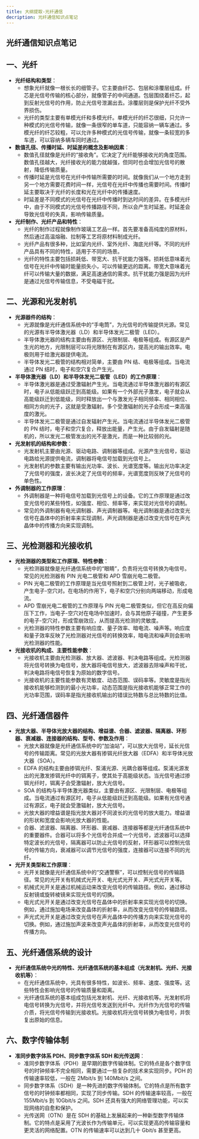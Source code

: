```yaml
---
title: 大纲提取-光纤通信
decription: 光纤通信知识点笔记
---
```


## 光纤通信知识点笔记

## 一、光纤
- **光纤结构和类型**：
    - 想象光纤就像一根长长的细管子。它主要由纤芯、包层和涂覆层组成。纤芯是光信号传输的核心部分，就像管子的中间通道。包层围绕着纤芯，起到反射光信号的作用，防止光信号泄漏出去。涂覆层则是保护光纤不受外界损伤。
    - 光纤的类型主要有单模光纤和多模光纤。单模光纤的纤芯很细，只允许一种模式的光信号传输，就像一条很窄的单车道，只能容纳一辆车通过。多模光纤的纤芯较粗，可以允许多种模式的光信号传输，就像一条较宽的多车道，可以容纳多辆车同时通过。
- **数值孔径、传播时延、时延差的概念及影响因素**：
    - 数值孔径就像是光纤的“接收角”。它决定了光纤能够接收光的角度范围。数值孔径越大，光纤接收光的能力就越强，但同时也会增加光信号的散射，降低传输质量。
    - 传播时延是光信号在光纤中传输所需要的时间。就像我们从一个地方走到另一个地方需要花费时间一样，光信号在光纤中传播也需要时间。传播时延主要取决于光纤的长度和光在光纤中的传播速度。
    - 时延差是不同模式的光信号在光纤中传播时到达时间的差异。在多模光纤中，由于不同模式的光信号传播路径不同，所以会产生时延差。时延差会导致光信号的失真，影响传输质量。
- **光纤制作、光纤产品和特性**：
    - 光纤的制作过程就像制作玻璃工艺品一样。首先要准备高纯度的原材料，然后通过高温熔融、拉制等工艺将原材料制成光纤。
    - 光纤产品有很多种，比如室内光纤、室外光纤、海底光纤等。不同的光纤产品具有不同的特性，适用于不同的场景。
    - 光纤的特性主要包括损耗低、带宽大、抗干扰能力强等。损耗低意味着光信号在光纤中传输时能量损失小，可以传输更远的距离。带宽大意味着光纤可以传输大量的数据，满足高速通信的需求。抗干扰能力强是因为光纤是通过光信号传输信息，不受电磁干扰。

## 二、光源和光发射机
- **光源器件的结构**：
    - 光源就像是光纤通信系统中的“手电筒”，为光信号的传输提供光源。常见的光源有半导体激光器（LD）和半导体发光二极管（LED）。
    - 半导体激光器的结构主要由有源区、光限制层、电极等组成。有源区是产生光的地方，光限制层可以将光限制在有源区内，提高光的输出效率。电极则用于给激光器提供电流。
    - 半导体发光二极管的结构相对简单，主要由 PN 结、电极等组成。当电流通过 PN 结时，电子和空穴复合产生光。
- **半导体激光器（LD）和半导体发光二极管（LED）的工作原理**：
    - 半导体激光器是通过受激辐射产生光。当电流通过半导体激光器的有源区时，电子从低能级跃迁到高能级。如果有一个外部光子激发，电子就会从高能级跃迁到低能级，同时释放出一个与激发光子相同频率、相同相位、相同方向的光子，这就是受激辐射。多个受激辐射的光子会形成一束高强度的激光。
    - 半导体发光二极管是通过自发辐射产生光。当电流通过半导体发光二极管的 PN 结时，电子和空穴复合，释放出能量，产生光。由于自发辐射是随机的，所以发光二极管发出的光不是激光，而是一种比较弱的光。
- **光发射机的结构和参数**：
    - 光发射机主要由光源、驱动电路、调制器等组成。光源产生光信号，驱动电路给光源提供电流，调制器将电信号加载到光信号上。
    - 光发射机的参数主要有输出光功率、波长、光谱宽度等。输出光功率决定了光信号的强度，波长决定了光信号的频率，光谱宽度则反映了光信号的单色性。
- **外调制器的工作原理**：
    - 外调制器是一种将电信号加载到光信号上的设备。它的工作原理是通过改变光信号的某些特性，如强度、相位、频率等，来实现对光信号的调制。
    - 常见的外调制器有电光调制器、声光调制器等。电光调制器是通过改变光信号在晶体中的折射率来实现调制，声光调制器是通过改变光信号在声光晶体中的传播方向来实现调制。

## 三、光检测器和光接收机
- **光检测器的类型和工作原理、特性参数**：
    - 光检测器就像是光纤通信系统中的“眼睛”，负责将光信号转换为电信号。常见的光检测器有 PIN 光电二极管和 APD 雪崩光电二极管。
    - PIN 光电二极管的工作原理是当光信号照射到二极管上时，光子被吸收，产生电子-空穴对。在电场的作用下，电子和空穴分别向两端移动，形成电流。
    - APD 雪崩光电二极管的工作原理与 PIN 光电二极管类似，但它在高反向偏压下工作，当电子-空穴对在电场中加速时，会与其他原子碰撞，产生更多的电子-空穴对，形成雪崩效应，从而提高光检测的灵敏度。
    - 光检测器的特性参数主要有响应度、量子效率、暗电流、噪声等。响应度和量子效率反映了光检测器对光信号的转换效率，暗电流和噪声则会影响光检测器的性能。
- **光接收机的构成、主要性能参数**：
    - 光接收机主要由光检测器、放大器、滤波器、判决电路等组成。光检测器将光信号转换为电信号，放大器将电信号放大，滤波器去除噪声和干扰，判决电路将电信号恢复为原始的数字信号。
    - 光接收机的主要性能参数有灵敏度、动态范围、误码率等。灵敏度是指光接收机能够检测到的最小光功率，动态范围是指光接收机能够正常工作的光功率范围，误码率是指光接收机输出的错误比特数与总比特数的比值。

## 四、光纤通信器件
- **光放大器、半导体光放大器的结构、增益谱、合器、滤波器、隔离器、环形器、衰减器、连接器的结构、型号、参数及作用**：
    - 光放大器就像是光纤通信系统中的“加油站”，可以放大光信号，延长光信号的传输距离。常见的光放大器有掺铒光纤放大器（EDFA）和半导体光放大器（SOA）。
    - EDFA 的结构主要由掺铒光纤、泵浦光源、光耦合器等组成。泵浦光源发出的光激发掺铒光纤中的铒离子，使其处于高能级状态。当光信号通过掺铒光纤时，铒离子会受激辐射，放大光信号。
    - SOA 的结构与半导体激光器类似，主要由有源区、光限制层、电极等组成。当电流通过有源区时，电子从低能级跃迁到高能级。如果有光信号通过有源区，电子就会受激辐射，放大光信号。
    - 光放大器的增益谱是指光放大器对不同波长的光信号的放大能力。增益谱的形状和宽度会影响光放大器的性能。
    - 合器、滤波器、隔离器、环形器、衰减器、连接器等都是光纤通信系统中的重要器件。合器可以将多个光信号合并成一个光信号，滤波器可以选择特定波长的光信号，隔离器可以防止光信号的反射，环形器可以控制光信号的传输方向，衰减器可以调节光信号的强度，连接器可以连接不同的光纤。
- **光开关类型和工作原理**：
    - 光开关就像是光纤通信系统中的“交通警察”，可以控制光信号的传输路径。常见的光开关有机械式光开关、电光式光开关、声光式光开关等。
    - 机械式光开关是通过机械运动来改变光信号的传输路径。例如，通过移动反射镜或旋转棱镜来实现光信号的切换。
    - 电光式光开关是通过改变光信号在晶体中的折射率来实现光信号的切换。例如，通过施加电场来改变晶体的折射率，从而改变光信号的传输路径。
    - 声光式光开关是通过改变光信号在声光晶体中的传播方向来实现光信号的切换。例如，通过施加声波来改变声光晶体的折射率，从而改变光信号的传播方向。

## 五、光纤通信系统的设计
- **光纤通信系统中光的特性、光纤通信系统的基本组成（光发射机、光纤、光接收机等）**：
    - 在光纤通信系统中，光具有很多特性，如波长、频率、速度、强度等。这些特性会影响光信号的传输质量和距离。
    - 光纤通信系统的基本组成包括光发射机、光纤、光接收机等。光发射机将电信号转换为光信号，并将光信号发送到光纤中。光纤作为光信号的传输介质，将光信号传输到光接收机。光接收机将光信号转换为电信号，并恢复出原始的信息。

## 六、数字传输体制
- **准同步数字体系 PDH、同步数字体系 SDH 和光传送网**：
    - 准同步数字体系（PDH）是早期的数字传输体制。它的特点是各个数字信号的时钟频率不完全相同，需要通过一些复杂的技术来实现同步。PDH 的传输速率较低，一般在 2Mbit/s 到 140Mbit/s 之间。
    - 同步数字体系（SDH）是一种先进的数字传输体制。它的特点是所有数字信号的时钟频率都相同，实现了同步传输。SDH 的传输速率较高，一般在 155Mbit/s 到 10Gbit/s 之间。SDH 还具有强大的网络管理功能，可以实现网络的自愈和保护。
    - 光传送网（OTN）是在 SDH 的基础上发展起来的一种新型数字传输体制。它的特点是采用了光波长作为传输单元，可以实现更高的传输容量和更灵活的网络配置。OTN 的传输速率可以达到几十 Gbit/s 甚至更高。